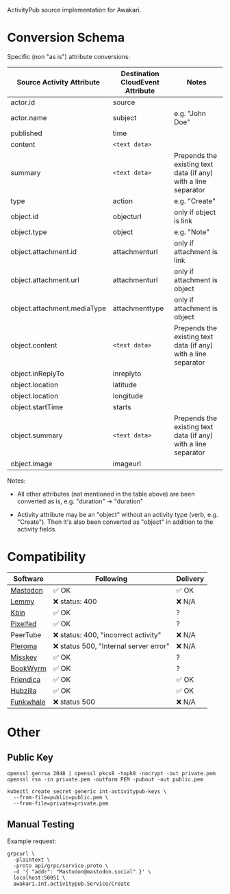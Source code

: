 ActivityPub source implementation for Awakari.

# Conversion Schema

Specific (non "as is") attribute conversions:

| Source Activity Attribute   | Destination CloudEvent Attribute | Notes                                                          |
|-----------------------------|----------------------------------|----------------------------------------------------------------|
| actor.id                    | source                           |                                                                |
| actor.name                  | subject                          | e.g. "John Doe"                                                |
| published                   | time                             |                                                                |
| content                     | `<text data>`                    |                                                                |
| summary                     | `<text data>`                    | Prepends the existing text data (if any) with a line separator |
| type                        | action                           | e.g. "Create"                                                  |
| object.id                   | objecturl                        | only if object is link                                         |
| object.type                 | object                           | e.g. "Note"                                                    |
| object.attachment.id        | attachmenturl                    | only if attachment is link                                     |
| object.attachment.url       | attachmenturl                    | only if attachment is object                                   |
| object.attachment.mediaType | attachmenttype                   | only if attachment is object                                   |
| object.content              | `<text data>`                    | Prepends the existing text data (if any) with a line separator |
| object.inReplyTo            | inreplyto                        |
| object.location             | latitude                         |
| object.location             | longitude                        |
| object.startTime            | starts                           |
| object.summary              | `<text data>`                    | Prepends the existing text data (if any) with a line separator |
| object.image                | imageurl                         |                                                                |

Notes:

* All other attributes (not mentioned in the table above) are been converted as is, e.g. "duration" -> "duration"

* Activity attribute may be an "object" without an activity type (verb, e.g. "Create"). 
  Then it's also been converted as "object" in addition to the activity fields.

# Compatibility

| Software                                                      | Following                             | Delivery |
|---------------------------------------------------------------|---------------------------------------|----------|
| [Mastodon](https://en.wikipedia.org/wiki/Mastodon_(software)) | ✅ OK                                  | ✅ OK     |
| [Lemmy](https://en.wikipedia.org/wiki/Lemmy_(software))       | ❌ status: 400                         | ❌ N/A    |
| [Kbin](https://kbin.socail)                                   | ✅ OK                                  | ?        |
| [Pixelfed](https://pixelfed.ru)                               | ✅ OK                                  | ?        |
| PeerTube                                                      | ❌ status: 400, "incorrect activity"   | ❌ N/A    |
| [Pleroma](https://stereophonic.space)                         | ❌ status 500, "Internal server error" | ❌ N/A    |         |
| [Misskey](https://den.raccoon.quest/)                         | ✅ OK                                  | ?        |
| [BookWyrm](https://bookwyrm.social)                           | ✅ OK                                  | ?        |
| [Friendica](https://venera.social)                            | ✅ OK                                  | ✅ OK     |
| [Hubzilla](https://libera.site)                               | ✅ OK                                  | ✅ OK     |
| [Funkwhale](https://funkwhale.our-space.xyz)                  | ❌ status 500                          | ❌ N/A    |          

# Other

## Public Key

```shell
openssl genrsa 2048 | openssl pkcs8 -topk8 -nocrypt -out private.pem
openssl rsa -in private.pem -outform PEM -pubout -out public.pem
```

```shell
kubectl create secret generic int-activitypub-keys \
  --from-file=public=public.pem \
  --from-file=private=private.pem
```

## Manual Testing

Example request:
```shell
grpcurl \
  -plaintext \
  -proto api/grpc/service.proto \
  -d '{ "addr": "Mastodon@mastodon.social" }' \
  localhost:50051 \
  awakari.int.activitypub.Service/Create
```
